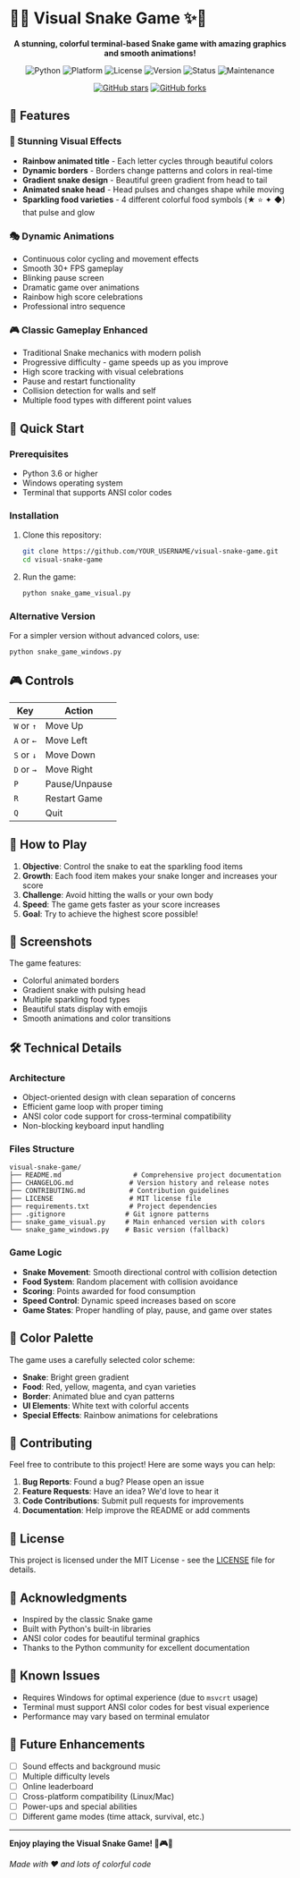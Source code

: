 # 🐍✨ Visual Snake Game ✨🐍

<div align="center">

**A stunning, colorful terminal-based Snake game with amazing graphics and smooth animations!**

![Python](https://img.shields.io/badge/python-v3.6+-blue.svg)
![Platform](https://img.shields.io/badge/platform-windows-lightgrey.svg)
![License](https://img.shields.io/badge/license-MIT-green.svg)
![Version](https://img.shields.io/badge/version-1.0.0-brightgreen.svg)
![Status](https://img.shields.io/badge/status-stable-success.svg)
![Maintenance](https://img.shields.io/badge/maintained-yes-green.svg)

[![GitHub stars](https://img.shields.io/github/stars/YOUR_USERNAME/visual-snake-game.svg?style=social&label=Star)](https://github.com/YOUR_USERNAME/visual-snake-game)
[![GitHub forks](https://img.shields.io/github/forks/YOUR_USERNAME/visual-snake-game.svg?style=social&label=Fork)](https://github.com/YOUR_USERNAME/visual-snake-game)

</div>

## 🌟 Features

### 🎨 Stunning Visual Effects
- **Rainbow animated title** - Each letter cycles through beautiful colors
- **Dynamic borders** - Borders change patterns and colors in real-time
- **Gradient snake design** - Beautiful green gradient from head to tail
- **Animated snake head** - Head pulses and changes shape while moving
- **Sparkling food varieties** - 4 different colorful food symbols (★ ⭐ ✦ ◆) that pulse and glow

### 🎭 Dynamic Animations
- Continuous color cycling and movement effects
- Smooth 30+ FPS gameplay
- Blinking pause screen
- Dramatic game over animations
- Rainbow high score celebrations
- Professional intro sequence

### 🎮 Classic Gameplay Enhanced
- Traditional Snake mechanics with modern polish
- Progressive difficulty - game speeds up as you improve
- High score tracking with visual celebrations
- Pause and restart functionality
- Collision detection for walls and self
- Multiple food types with different point values

## 🚀 Quick Start

### Prerequisites
- Python 3.6 or higher
- Windows operating system
- Terminal that supports ANSI color codes

### Installation

1. Clone this repository:
   ```bash
   git clone https://github.com/YOUR_USERNAME/visual-snake-game.git
   cd visual-snake-game
   ```

2. Run the game:
   ```bash
   python snake_game_visual.py
   ```

### Alternative Version
For a simpler version without advanced colors, use:
```bash
python snake_game_windows.py
```

## 🎮 Controls

| Key | Action |
|-----|--------|
| `W` or `↑` | Move Up |
| `A` or `←` | Move Left |
| `S` or `↓` | Move Down |
| `D` or `→` | Move Right |
| `P` | Pause/Unpause |
| `R` | Restart Game |
| `Q` | Quit |

## 🎯 How to Play

1. **Objective**: Control the snake to eat the sparkling food items
2. **Growth**: Each food item makes your snake longer and increases your score
3. **Challenge**: Avoid hitting the walls or your own body
4. **Speed**: The game gets faster as your score increases
5. **Goal**: Try to achieve the highest score possible!

## 📸 Screenshots

The game features:
- Colorful animated borders
- Gradient snake with pulsing head
- Multiple sparkling food types
- Beautiful stats display with emojis
- Smooth animations and color transitions

## 🛠️ Technical Details

### Architecture
- Object-oriented design with clean separation of concerns
- Efficient game loop with proper timing
- ANSI color code support for cross-terminal compatibility
- Non-blocking keyboard input handling

### Files Structure
```
visual-snake-game/
├── README.md                  # Comprehensive project documentation
├── CHANGELOG.md              # Version history and release notes
├── CONTRIBUTING.md           # Contribution guidelines
├── LICENSE                   # MIT license file
├── requirements.txt          # Project dependencies
├── .gitignore               # Git ignore patterns
├── snake_game_visual.py     # Main enhanced version with colors
└── snake_game_windows.py    # Basic version (fallback)
```

### Game Logic
- **Snake Movement**: Smooth directional control with collision detection
- **Food System**: Random placement with collision avoidance
- **Scoring**: Points awarded for food consumption
- **Speed Control**: Dynamic speed increases based on score
- **Game States**: Proper handling of play, pause, and game over states

## 🎨 Color Palette

The game uses a carefully selected color scheme:
- **Snake**: Bright green gradient
- **Food**: Red, yellow, magenta, and cyan varieties
- **Border**: Animated blue and cyan patterns
- **UI Elements**: White text with colorful accents
- **Special Effects**: Rainbow animations for celebrations

## 🤝 Contributing

Feel free to contribute to this project! Here are some ways you can help:

1. **Bug Reports**: Found a bug? Please open an issue
2. **Feature Requests**: Have an idea? We'd love to hear it
3. **Code Contributions**: Submit pull requests for improvements
4. **Documentation**: Help improve the README or add comments

## 📜 License

This project is licensed under the MIT License - see the [LICENSE](LICENSE) file for details.

## 🙏 Acknowledgments

- Inspired by the classic Snake game
- Built with Python's built-in libraries
- ANSI color codes for beautiful terminal graphics
- Thanks to the Python community for excellent documentation

## 🐛 Known Issues

- Requires Windows for optimal experience (due to `msvcrt` usage)
- Terminal must support ANSI color codes for best visual experience
- Performance may vary based on terminal emulator

## 🔮 Future Enhancements

- [ ] Sound effects and background music
- [ ] Multiple difficulty levels
- [ ] Online leaderboard
- [ ] Cross-platform compatibility (Linux/Mac)
- [ ] Power-ups and special abilities
- [ ] Different game modes (time attack, survival, etc.)

---

**Enjoy playing the Visual Snake Game! 🐍🎮✨**

*Made with ❤️ and lots of colorful code*
